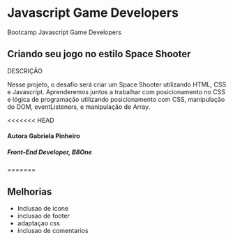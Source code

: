 # Javascript Game Developers

Bootcamp Javascript Game Developers

## Criando seu jogo no estilo Space Shooter

DESCRIÇÃO

Nesse projeto, o desafio será criar um Space Shooter utilizando HTML, CSS e Javascript. Aprenderemos juntos a trabalhar com posicionamento no CSS e lógica de programação utilizando posicionamento com CSS, manipulação do DOM, eventListeners, e manipulação de Array.

<<<<<<< HEAD

#### Autora Gabriela Pinheiro
##### Front-End Developer, B8One

=======
## Melhorias

- Inclusao de icone
- inclusao de footer
- adaptaçao css
- inclusao de comentarios 